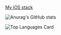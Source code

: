 [My iOS stack](https://www.evernote.com/shard/s503/sh/bc445e2f-9548-1530-04c9-7b152529c178/357bea47c5d4bded8d15a5b01df2b591)

![Anurag's GitHub stats](https://github-readme-stats.vercel.app/api?theme=Gradient&username=kirilltitov1&bg_color=DEG,red,blue&count_private=false&show_icons=true)


![Top Languages Card](https://github-readme-stats.vercel.app/api/top-langs/?username=kirilltitov1&count_private=false&show_icons=true)

